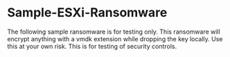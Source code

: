 # Sample-ESXi-Ransomware
The following sample ransomware is for testing only. This ransomware will encrypt anything with a vmdk extension while dropping the key locally. Use this at your own risk. This is for testing of security controls.
